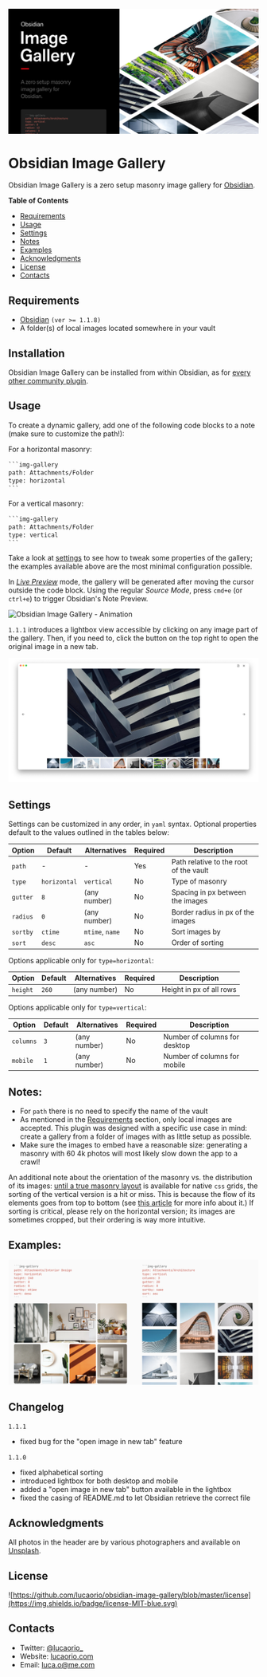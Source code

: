 ![Obsidian Image Gallery](assets/obsidian-image-gallery-header.jpg)

# Obsidian Image Gallery
Obsidian Image Gallery is a zero setup masonry image gallery for [Obsidian](https://obsidian.md/).

**Table of Contents**
- [Requirements](#requirements)
- [Usage](#usage)
- [Settings](#settings)
- [Notes](#notes)
- [Examples](#examples)
- [Acknowledgments](#acknowledgments)
- [License](#license)
- [Contacts](#contacts)

## Requirements

- [Obsidian](https://obsidian.md/) `(ver >= 1.1.8)`
- A folder(s) of local images located somewhere in your vault

## Installation

Obsidian Image Gallery can be installed from within Obsidian, as for [every other community plugin](https://help.obsidian.md/Advanced+topics/Community+plugins#Discover+and+install+community+plugins).

## Usage

To create a dynamic gallery, add one of the following code blocks to a note (make sure to customize the path!):

For a horizontal masonry:
````
```img-gallery
path: Attachments/Folder
type: horizontal
```
````

For a vertical masonry:
````
```img-gallery
path: Attachments/Folder
type: vertical
```
````

Take a look at [settings](#settings) to see how to tweak some properties of the gallery; the examples available above are the most minimal configuration possible.

In *[Live Preview](https://help.obsidian.md/Live+preview+update)* mode, the gallery will be generated after moving the cursor outside the code block. Using the regular *Source Mode*, press `cmd+e` (or `ctrl+e`) to trigger Obsidian's Note Preview.

![Obsidian Image Gallery - Animation](assets/obsidian-image-gallery.gif)

`1.1.1` introduces a lightbox view accessible by clicking on any image part of the gallery. Then, if you need to, click the button on the top right to open the original image in a new tab.

![Obsidian Image Gallery - Animation](assets/obsidian-image-gallery-lightbox.jpg)

## Settings

Settings can be customized in any order, in `yaml` syntax. Optional properties default to the values outlined in the tables below:

| Option   | Default      | Alternatives    | Required | Description                            |
| -------- | ------------ | --------------- | -------- | -------------------------------------- |
| `path`   | -            | -               | Yes      | Path relative to the root of the vault |
| `type`   | `horizontal` | `vertical`      | No       | Type of masonry                        |
| `gutter` | `8`          | (any number)    | No       | Spacing in px between the images       |
| `radius` | `0`          | (any number)    | No       | Border radius in px of the images      |
| `sortby` | `ctime`      | `mtime`, `name` | No       | Sort images by                         |
| `sort`   | `desc`       | `asc`           | No       | Order of sorting                       |

Options applicable only for `type=horizontal`:

| Option   | Default | Alternatives | Required | Description              |
| -------- | ------- | ------------ | -------- | ------------------------ |
| `height` | `260`   | (any number) | No       | Height in px of all rows |

Options applicable only for `type=vertical`:

| Option    | Default | Alternatives | Required | Description                   |
| --------- | ------- | ------------ | -------- | ----------------------------- |
| `columns` | `3`     | (any number) | No       | Number of columns for desktop |
| `mobile`  | `1`     | (any number) | No       | Number of columns for mobile  |


## Notes:
- For `path` there is no need to specify the name of the vault
- As mentioned in the [Requirements](#requirements) section, only local images are accepted. This plugin was designed with a specific use case in mind: create a gallery from a folder of images with as little setup as possible.
- Make sure the images to embed have a reasonable size: generating a masonry with 60 4k photos will most likely slow down the app to a crawl!

An additional note about the orientation of the masonry vs. the distribution of its images: [until a true masonry layout](https://drafts.csswg.org/css-grid-3/) is available for native `css` grids, the sorting of the vertical version is a hit or miss. This is because the flow of its elements goes from top to bottom (see [this article](https://css-tricks.com/piecing-together-approaches-for-a-css-masonry-layout) for more info about it.) If sorting is critical, please rely on the horizontal version; its images are sometimes cropped, but their ordering is way more intuitive.

## Examples:
![Obsidian Image Gallery - Examples](assets/obsidian-image-gallery-examples.jpg)

## Changelog

`1.1.1`
  - fixed bug for the "open image in new tab" feature

`1.1.0`
  - fixed alphabetical sorting
  - introduced lightbox for both desktop and mobile
  - added a "open image in new tab" button available in the lightbox
  - fixed the casing of README.md to let Obsidian retrieve the correct file

## Acknowledgments
All photos in the header are by various photographers and available on [Unsplash](https://unsplash.com/s/photos/architecture).

## License
![https://github.com/lucaorio/obsidian-image-gallery/blob/master/license](https://img.shields.io/badge/license-MIT-blue.svg)

## Contacts
- Twitter: [@lucaorio_](http://twitter.com/@lucaorio_)
- Website: [lucaorio.com](http://lucaorio.com)
- Email: [luca.o@me.com](mailto:luca.o@me.com)
